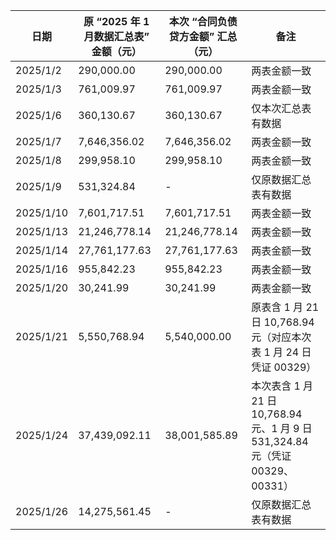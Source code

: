 | 日期        | 原 “2025 年 1 月数据汇总表” 金额（元） | 本次 “合同负债贷方金额” 汇总（元） | 备注                                                             |
| --------- | ------------------------- | ------------------- | -------------------------------------------------------------- |
| 2025/1/2  | 290,000.00                | 290,000.00          | 两表金额一致                                                         |
| 2025/1/3  | 761,009.97                | 761,009.97          | 两表金额一致                                                         |
| 2025/1/6  | 360,130.67                | 360,130.67          | 仅本次汇总表有数据                                                      |
| 2025/1/7  | 7,646,356.02              | 7,646,356.02        | 两表金额一致                                                         |
| 2025/1/8  | 299,958.10                | 299,958.10          | 两表金额一致                                                         |
| 2025/1/9  | 531,324.84                | -                   | 仅原数据汇总表有数据                                                     |
| 2025/1/10 | 7,601,717.51              | 7,601,717.51        | 两表金额一致                                                         |
| 2025/1/13 | 21,246,778.14             | 21,246,778.14       | 两表金额一致                                                         |
| 2025/1/14 | 27,761,177.63             | 27,761,177.63       | 两表金额一致                                                         |
| 2025/1/16 | 955,842.23                | 955,842.23          | 两表金额一致                                                         |
| 2025/1/20 | 30,241.99                 | 30,241.99           | 两表金额一致                                                         |
| 2025/1/21 | 5,550,768.94              | 5,540,000.00        | 原表含 1 月 21 日 10,768.94 元（对应本次表 1 月 24 日凭证 00329）               |
| 2025/1/24 | 37,439,092.11             | 38,001,585.89       | 本次表含 1 月 21 日 10,768.94 元、1 月 9 日 531,324.84 元（凭证 00329、00331） |
| 2025/1/26 | 14,275,561.45             | -                   | 仅原数据汇总表有数据                                                     |
